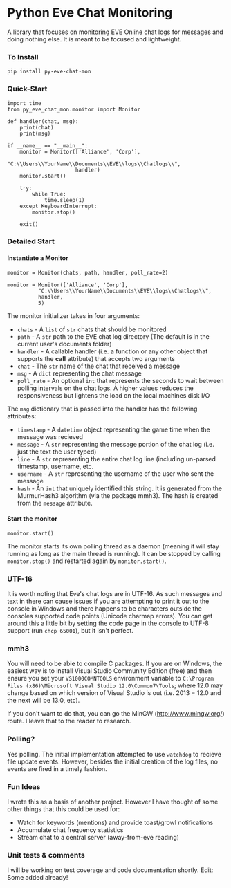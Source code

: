# Python Eve Chat Monitoring

A library that focuses on monitoring EVE Online chat logs for messages and doing nothing else. It is meant to be focused and lightweight.

### To Install

`pip install py-eve-chat-mon`

### Quick-Start

    import time
    from py_eve_chat_mon.monitor import Monitor
    
    def handler(chat, msg):
        print(chat)
        print(msg)
    
    if __name__ == "__main__":
        monitor = Monitor(['Alliance', 'Corp'], 
                          "C:\\Users\\YourName\\Documents\\EVE\\logs\\Chatlogs\\", 
                          handler)
        monitor.start()
    
        try:
            while True:
                time.sleep(1)
        except KeyboardInterrupt:
            monitor.stop()
    
        exit()


### Detailed Start

#### Instantiate a Monitor

    monitor = Monitor(chats, path, handler, poll_rate=2)

```
monitor = Monitor(['Alliance', 'Corp'], 
          "C:\\Users\\YourName\\Documents\\EVE\\logs\\Chatlogs\\", 
          handler, 
          5)
```
The monitor initializer takes in four arguments:

- `chats` - A `list` of `str` chats that should be monitored
- `path` - A `str` path to the EVE chat log directory (The default is in the current user's documents folder)
- `handler` - A callable handler (i.e. a function or any other object that supports the __call__ attribute) that accepts two arguments
 - `chat` - The `str` name of the chat that received a message
 - `msg` - A `dict` representing the chat message
- `poll_rate` - An optional `int` that represents the seconds to wait between polling intervals on the chat logs. A higher values reduces the responsiveness but lightens the load on the local machines disk I/O

The `msg` dictionary that is passed into the handler has the following attributes:

- `timestamp` - A `datetime` object representing the game time when the message was recieved
- `message` - A `str` representing the message portion of the chat log (i.e. just the text the user typed)
- `line` - A `str` representing the entire chat log line (including un-parsed timestamp, username, etc.
- `username` - A `str` representing the username of the user who sent the message
- `hash` - An `int` that uniquely identified this string. It is generated from the MurmurHash3 algorithm (via the package mmh3). The hash is created from the `message` attribute.

#### Start the monitor

    monitor.start()

The monitor starts its own polling thread as a daemon (meaning it will stay running as long as the main thread is running). It can be stopped by calling `monitor.stop()` and restarted again by `monitor.start()`.

### UTF-16

It is worth noting that Eve's chat logs are in UTF-16. As such messages and text in there can cause issues if you are attempting to print it out to the console in Windows and there happens to be characters outside the consoles supported code points (Unicode charmap errors). You can get around this a little bit by setting the code page in the console to UTF-8 support (run `chcp 65001`), but it isn't perfect.

### mmh3

You will need to be able to compile C packages. If you are on Windows, the easiest way is to install Visual Studio Community Edition (free) and then ensure you set your `VS1000COMNTOOLS` environment variable to `C:\Program Files (x86)\Microsoft Visual Studio 12.0\Common7\Tools`; where 12.0 may change based on which version of Visual Studio is out (i.e. 2013 = 12.0 and the next will be 13.0, etc).

If you don't want to do that, you can go the MinGW (http://www.mingw.org/) route. I leave that to the reader to research.

### Polling?

Yes polling. The initial implementation attempted to use `watchdog` to recieve file update events. However, besides the initial creation of the log files, no events are fired in a timely fashion.

### Fun Ideas

I wrote this as a basis of another project. However I have thought of some other things that this could be used for:

 - Watch for keywords (mentions) and provide toast/growl notifications
 - Accumulate chat frequency statistics
 - Stream chat to a central server (away-from-eve reading)

### Unit tests & comments

I will be working on test coverage and code documentation shortly.
Edit: Some added already!